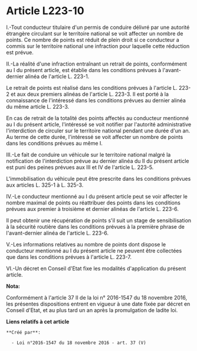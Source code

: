 # Article L223-10

I.-Tout conducteur titulaire d'un permis de conduire délivré par une autorité étrangère circulant sur le territoire national
se voit affecter un nombre de points. Ce nombre de points est réduit de plein droit si ce conducteur a commis sur le
territoire national une infraction pour laquelle cette réduction est prévue. 

II.-La réalité d'une infraction entraînant un retrait de points, conformément au I du présent article, est établie dans les
conditions prévues à l'avant-dernier alinéa de l'article L. 223-1. 

Le retrait de points est réalisé dans les conditions prévues à l'article L. 223-2 et aux deux premiers alinéas de l'article
L. 223-3. Il est porté à la connaissance de l'intéressé dans les conditions prévues au dernier alinéa du même article L.
223-3. 

En cas de retrait de la totalité des points affectés au conducteur mentionné au I du présent article, l'intéressé se voit
notifier par l'autorité administrative l'interdiction de circuler sur le territoire national pendant une durée d'un an. Au
terme de cette durée, l'intéressé se voit affecter un nombre de points dans les conditions prévues au même I. 

III.-Le fait de conduire un véhicule sur le territoire national malgré la notification de l'interdiction prévue au dernier
alinéa du II du présent article est puni des peines prévues aux III et IV de l'article L. 223-5. 

L'immobilisation du véhicule peut être prescrite dans les conditions prévues aux articles L. 325-1 à L. 325-3. 

IV.-Le conducteur mentionné au I du présent article peut se voir affecter le nombre maximal de points ou réattribuer des
points dans les conditions prévues aux premier à troisième et dernier alinéas de l'article L. 223-6. 

Il peut obtenir une récupération de points s'il suit un stage de sensibilisation à la sécurité routière dans les conditions
prévues à la première phrase de l'avant-dernier alinéa de l'article L. 223-6. 

V.-Les informations relatives au nombre de points dont dispose le conducteur mentionné au I du présent article ne peuvent
être collectées que dans les conditions prévues à l'article L. 223-7. 

VI.-Un décret en Conseil d'Etat fixe les modalités d'application du présent article.

**Nota:**

Conformément à l'article 37 II de la loi n° 2016-1547 du 18 novembre 2016, les présentes dispositions entrent en vigueur à
une date fixée par décret en Conseil d'Etat, et au plus tard un an après la promulgation de ladite loi.

**Liens relatifs à cet article**

	**Créé par**:

	  - Loi n°2016-1547 du 18 novembre 2016 - art. 37 (V)
